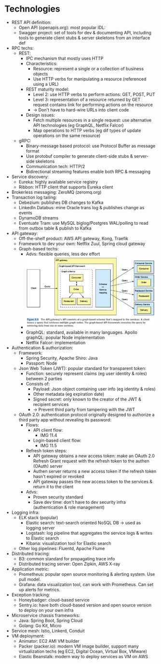 # Technologies
- REST API definition:
  - Open API (openapis.org): most popular IDL:
  - Swagger project: set of tools for dev & documenting API, including tools to generate client stubs & server skeletons from an interface def
- RPC techs:
  - REST:
    - IPC mechanism that mostly uses HTTP
    - Characteristics:
      - Resource: represent a single or a collection of business objects
      - Use HTTP verbs for manipulating a resource (referenced using a URL)
    - REST maturity model:
      - Level 2: use HTTP verbs to perform actions: GET, POST, PUT
      - Level 3: representation of a resource returned by GET request contains link for performing actions on the resource
      - -> Don't have to hard-wire URLs into client code
    - Design issues:
      - Fetch multiple resources in a single request: use alternative API technologies (eg GraphQL, Netflix Falcor)
      - Map operations to HTTP verbs (eg dif types of update operations on the same resource)
  - gRPC:
    - Binary-message based protocol: use Protocol Buffer as message format
    - Use protobuf compiler to generate client-side stubs & server-side skeletons
    - Communication tech: HTTP/2
    - Bidirectional streaming features enable both RPC & messaging
- Service discovery:
  - Eureka: highly available service registry
  - Ribbon: HTTP client that supports Eureka client
- Brokerless messaging: ZeroMQ (zeromq.org)
- Transaction log tailing:
  - Debezium: publishes DB changes to Kafka
  - LinkedIn Databus: mine Oracle trans log & publishes change as events
  - DynamoDB streams
  - Eventuate Tram: use MySQL biglog/Postgres WAL/polling to read from outbox table & publish to Kafka
- API gateway:
  - Off-the-shelf product: AWS API gateway, Kong, Traefik
  - Framework to dev your own: Netflix Zuul, Spring cloud gateway
  - Graph-based techs:
    - Advs: flexible queries, less dev effort
    - <img src="../../resources/microservices-patterns/8.9.png" alt="drawing" width="500"/>
    - GraphQL: standard, available in many languages. Apollo graphQL: popular Node implementation
    - Netflix Falcor: implementation
- Authentication & authorization:
  - Framework:
    - Spring Security, Apache Shiro: Java
    - Passport: Node
  - Json Web Token (JWT): popular standard for transparent token:
    - Function: securely represent claims (eg user identity & roles) between 2 parties
    - Consists of:
      - Payload: Json object containing user info (eg identity & roles)
      - Other metadata (eg expiration date)
      - Signed secret: only known to the creator of the JWT & recipient services
      - -> Prevent third party from tampering with the JWT
  - OAuth 2.0: authentication protocol originally designed to authorize a third party app without revealing its password:
    - Flows:
      - API client flow:
        - IMG 11.4
      - Login-based client flow:
        - IMG 11.5
    - Refresh token steps:
      - API gateway obtains a new access token: make an OAuth 2.0 Refresh Grant request with the refresh token to the authen (OAuth) server
      - Authen server returns a new access token if the refresh token hasn't expired or revoked
      - API gateway passes the new access token to the services & return it to the client
    - Advs:
      - Proven security standard
      - Save dev time: don't have to dev security infra (authentication & role management)
- Logging infra:
  - ELK stack (popular)
    - Elastic search: text-search oriented NoSQL DB -> used as logging server
    - Logstash: log pipeline that aggregates the service logs & writes to Elastic search
    - Kibana: visualization tool for Elastic search
  - Other log pipelines: Fluentd, Apache Flume
- Distributed tracing:
  - B3: common standard for propagating trace info
  - Distributed tracing server: Open Zipkin, AWS X-ray
- Application metric:
  - Prometheus: popular open source monitoring & alerting system. Use pull model.
  - Grafana: data visualization tool, can work with Prometheus. Can set up alerts for metrics.
- Exception tracking:
  - Honeybadger: cloud-based service
  - Sentry.io: have both cloud-based version and open source version to deploy on your own infra
- Microservice chassis frameworks:
  - Java: Spring Boot, Spring Cloud
  - Golang: Go Kit, Micro
- Service mesh: Istio, Linkerd, Conduit
- VM deployment:
  - Animator: EC2 AMI VM builder
  - Packer (packer.io): modern VM image builder, support many virtualization techs (eg EC2, Digital Ocean, Virtual Box, VMware)
  - Elastic Beanstalk: modern way to deploy services as VM on AWS